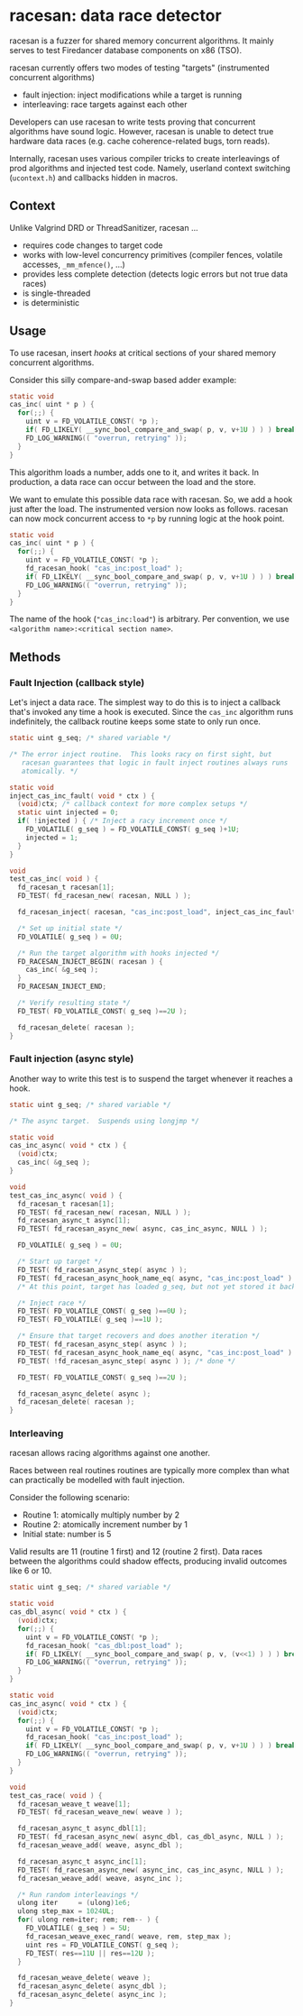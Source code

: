 # racesan: data race detector

racesan is a fuzzer for shared memory concurrent algorithms.
It mainly serves to test Firedancer database components on x86 (TSO).

racesan currently offers two modes of testing "targets" (instrumented
concurrent algorithms)

- fault injection: inject modifications while a target is running
- interleaving: race targets against each other

Developers can use racesan to write tests proving that concurrent
algorithms have sound logic.  However, racesan is unable to detect true
hardware data races (e.g. cache coherence-related bugs, torn reads).

Internally, racesan uses various compiler tricks to create interleavings
of prod algorithms and injected test code.  Namely, userland context
switching (`ucontext.h`) and callbacks hidden in macros.

## Context

Unlike Valgrind DRD or ThreadSanitizer, racesan ...

- requires code changes to target code
- works with low-level concurrency primitives (compiler fences, volatile
  accesses, `_mm_mfence()`, ...)
- provides less complete detection (detects logic errors but not true
  data races)
- is single-threaded
- is deterministic

## Usage

To use racesan, insert _hooks_ at critical sections of your shared
memory concurrent algorithms.

Consider this silly compare-and-swap based adder example:

```c
static void
cas_inc( uint * p ) {
  for(;;) {
    uint v = FD_VOLATILE_CONST( *p );
    if( FD_LIKELY( __sync_bool_compare_and_swap( p, v, v+1U ) ) ) break;
    FD_LOG_WARNING(( "overrun, retrying" ));
  }
}
```

This algorithm loads a number, adds one to it, and writes it back.
In production, a data race can occur between the load and the store.

We want to emulate this possible data race with racesan.  So, we add
a hook just after the load.  The instrumented version now looks as
follows.  racesan can now mock concurrent access to `*p` by running
logic at the hook point.

```c
static void
cas_inc( uint * p ) {
  for(;;) {
    uint v = FD_VOLATILE_CONST( *p );
    fd_racesan_hook( "cas_inc:post_load" );
    if( FD_LIKELY( __sync_bool_compare_and_swap( p, v, v+1U ) ) ) break;
    FD_LOG_WARNING(( "overrun, retrying" ));
  }
}
```

The name of the hook (`"cas_inc:load"`) is arbitrary.  Per convention,
we use `<algorithm name>:<critical section name>`.

## Methods

### Fault Injection (callback style)

Let's inject a data race.  The simplest way to do this is to inject a
callback that's invoked any time a hook is executed.  Since the
`cas_inc` algorithm runs indefinitely, the callback routine keeps some
state to only run once.

```c
static uint g_seq; /* shared variable */

/* The error inject routine.  This looks racy on first sight, but
   racesan guarantees that logic in fault inject routines always runs
   atomically. */

static void
inject_cas_inc_fault( void * ctx ) {
  (void)ctx; /* callback context for more complex setups */
  static uint injected = 0;
  if( !injected ) { /* Inject a racy increment once */
    FD_VOLATILE( g_seq ) = FD_VOLATILE_CONST( g_seq )+1U;
    injected = 1;
  }
}

void
test_cas_inc( void ) {
  fd_racesan_t racesan[1];
  FD_TEST( fd_racesan_new( racesan, NULL ) );

  fd_racesan_inject( racesan, "cas_inc:post_load", inject_cas_inc_fault );

  /* Set up initial state */
  FD_VOLATILE( g_seq ) = 0U;

  /* Run the target algorithm with hooks injected */
  FD_RACESAN_INJECT_BEGIN( racesan ) {
    cas_inc( &g_seq );
  }
  FD_RACESAN_INJECT_END;

  /* Verify resulting state */
  FD_TEST( FD_VOLATILE_CONST( g_seq )==2U );

  fd_racesan_delete( racesan );
}
```

### Fault injection (async style)

Another way to write this test is to suspend the target whenever it
reaches a hook.

```c
static uint g_seq; /* shared variable */

/* The async target.  Suspends using longjmp */

static void
cas_inc_async( void * ctx ) {
  (void)ctx;
  cas_inc( &g_seq );
}

void
test_cas_inc_async( void ) {
  fd_racesan_t racesan[1];
  FD_TEST( fd_racesan_new( racesan, NULL ) );
  fd_racesan_async_t async[1];
  FD_TEST( fd_racesan_async_new( async, cas_inc_async, NULL ) );

  FD_VOLATILE( g_seq ) = 0U;

  /* Start up target */
  FD_TEST( fd_racesan_async_step( async ) );
  FD_TEST( fd_racesan_async_hook_name_eq( async, "cas_inc:post_load" ) );
  /* At this point, target has loaded g_seq, but not yet stored it back */

  /* Inject race */
  FD_TEST( FD_VOLATILE_CONST( g_seq )==0U );
  FD_TEST( FD_VOLATILE( g_seq )==1U );

  /* Ensure that target recovers and does another iteration */
  FD_TEST( fd_racesan_async_step( async ) );
  FD_TEST( fd_racesan_async_hook_name_eq( async, "cas_inc:post_load" ) );
  FD_TEST( !fd_racesan_async_step( async ) ); /* done */

  FD_TEST( FD_VOLATILE_CONST( g_seq )==2U );

  fd_racesan_async_delete( async );
  fd_racesan_delete( racesan );
}
```

### Interleaving

racesan allows racing algorithms against one another.

Races between real routines routines are typically more complex than
what can practically be modelled with fault injection.

Consider the following scenario:
- Routine 1: atomically multiply number by 2
- Routine 2: atomically increment number by 1
- Initial state: number is 5

Valid results are 11 (routine 1 first) and 12 (routine 2 first).  Data
races between the algorithms could shadow effects, producing invalid
outcomes like 6 or 10.

```c
static uint g_seq; /* shared variable */

static void
cas_dbl_async( void * ctx ) {
  (void)ctx;
  for(;;) {
    uint v = FD_VOLATILE_CONST( *p );
    fd_racesan_hook( "cas_dbl:post_load" );
    if( FD_LIKELY( __sync_bool_compare_and_swap( p, v, (v<<1) ) ) ) break;
    FD_LOG_WARNING(( "overrun, retrying" ));
  }
}

static void
cas_inc_async( void * ctx ) {
  (void)ctx;
  for(;;) {
    uint v = FD_VOLATILE_CONST( *p );
    fd_racesan_hook( "cas_inc:post_load" );
    if( FD_LIKELY( __sync_bool_compare_and_swap( p, v, v+1U ) ) ) break;
    FD_LOG_WARNING(( "overrun, retrying" ));
  }
}

void
test_cas_race( void ) {
  fd_racesan_weave_t weave[1];
  FD_TEST( fd_racesan_weave_new( weave ) );

  fd_racesan_async_t async_dbl[1];
  FD_TEST( fd_racesan_async_new( async_dbl, cas_dbl_async, NULL ) );
  fd_racesan_weave_add( weave, async_dbl );

  fd_racesan_async_t async_inc[1];
  FD_TEST( fd_racesan_async_new( async_inc, cas_inc_async, NULL ) );
  fd_racesan_weave_add( weave, async_inc );

  /* Run random interleavings */
  ulong iter     = (ulong)1e6;
  ulong step_max = 1024UL;
  for( ulong rem=iter; rem; rem-- ) {
    FD_VOLATILE( g_seq ) = 5U;
    fd_racesan_weave_exec_rand( weave, rem, step_max );
    uint res = FD_VOLATILE_CONST( g_seq );
    FD_TEST( res==11U || res==12U );
  }

  fd_racesan_weave_delete( weave );
  fd_racesan_async_delete( async_dbl );
  fd_racesan_async_delete( async_inc );
}
```
